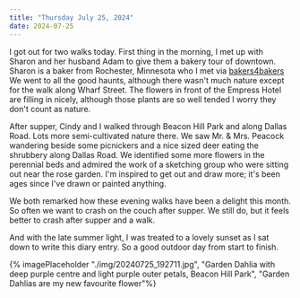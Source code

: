 ```yaml
---
title: "Thursday July 25, 2024"
date: 2024-07-25
---
```

I got out for two walks today.  First thing in the morning, I met up with Sharon and her husband Adam to give them a bakery tour of downtown.  Sharon is a baker from Rochester, Minnesota who I met via [bakers4bakers](https://bakers4bakers.org)  We went to all the good haunts, although there wasn't much nature except for the walk along Wharf Street.  The flowers in front of the Empress Hotel are filling in nicely, although those plants are so well tended I worry they don't count as nature.

After supper, Cindy and I walked through Beacon Hill Park and along Dallas Road.  Lots more semi-cultivated nature there.  We saw Mr. & Mrs. Peacock wandering beside some picnickers and a nice sized deer eating the shrubbery along Dallas Road.  We identified some more flowers in the perennial beds and admired the work of a sketching group who were sitting out near the rose garden.  I'm inspired to get out and draw more; it's been ages since I've drawn or painted anything.

We both remarked how these evening walks have been a delight this month.  So often we want to crash on the couch after supper.  We still do, but it feels better to crash after supper and a walk.  

And with the late summer light, I was treated to a lovely sunset as I sat down to write this diary entry.  So a good outdoor day from start to finish.

{% imagePlaceholder "./img/20240725_192711.jpg", "Garden Dahlia with deep purple centre and light purple outer petals, Beacon Hill Park", "Garden Dahlias are my new favourite flower"%}